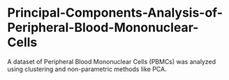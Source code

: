 # Principal-Components-Analysis-of-Peripheral-Blood-Mononuclear-Cells
A dataset of Peripheral Blood Mononuclear Cells (PBMCs) was analyzed using clustering and non-parametric methods like PCA.
